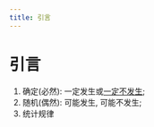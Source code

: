 ```yaml
---
title: 引言
---
```




# 引言

1. 确定(必然): 一定发生或<u>一定不发生</u>;
2. 随机(偶然): 可能发生, 可能不发生;
3. 统计规律

